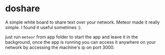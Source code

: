 # doshare
A simple white board to share text over your network.
Meteor made it really simple.
I found it useful sometimes :).

just run `meteor` from app folder to start the app and leave it in the background, once the app is running you can access it anywhere on your network by accessing the machine's ip on port 3000.


